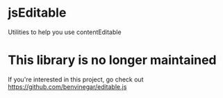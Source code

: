 jsEditable
=============

Utilities to help you use contentEditable

# This library is no longer maintained

If you're interested in this project, go check out https://github.com/benvinegar/editable.js
